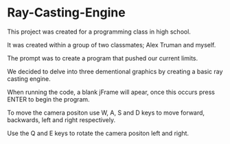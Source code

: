 # Ray-Casting-Engine

This project was created for a programming class in high school.

It was created within a group of two classmates; Alex Truman and myself.

The prompt was to create a program that pushed our current limits.

We decided to delve into three dementional graphics by creating a basic ray casting engine. 

When running the code, a blank jFrame will apear, once this occurs press ENTER to begin the program.

To move the camera positon use W, A, S and D keys to move forward, backwards, left and right respectively.

Use the Q and E keys to rotate the camera positon left and right.



